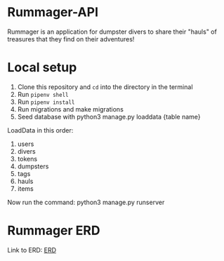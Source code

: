 # Rummager-API

Rummager is an application for dumpster divers to share their "hauls" of treasures that they find on their adventures!

# Local setup 

1. Clone this repository and `cd` into the directory in the terminal
2. Run `pipenv shell`
3. Run `pipenv install`
4. Run migrations and make migrations
5. Seed database with python3 manage.py loaddata {table name} 

LoadData in this order:
1. users
2. divers
3. tokens
4. dumpsters
5. tags
6. hauls
7. items

Now run the command:
python3 manage.py runserver

# Rummager ERD

Link to ERD: [ERD](https://drawsql.app/nss-6/diagrams/rummager#)